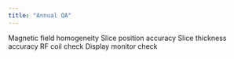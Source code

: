 ```yaml
---
title: "Annual QA"
---
```

Magnetic field homogeneity
Slice position accuracy
Slice thickness accuracy
RF coil check
Display monitor check

